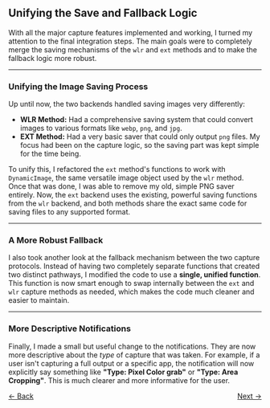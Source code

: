 ## **Unifying the Save and Fallback Logic**

With all the major capture features implemented and working, I turned my attention to the final integration steps. The main goals were to completely merge the saving mechanisms of the `wlr` and `ext` methods and to make the fallback logic more robust.

-----

### Unifying the Image Saving Process

Up until now, the two backends handled saving images very differently:

- **WLR Method:** Had a comprehensive saving system that could convert images to various formats like `webp`, `png`, and `jpg`.
- **EXT Method:** Had a very basic saver that could only output `png` files. My focus had been on the capture logic, so the saving part was kept simple for the time being.

To unify this, I refactored the `ext` method's functions to work with `DynamicImage`, the same versatile image object used by the `wlr` method. Once that was done, I was able to remove my old, simple PNG saver entirely. Now, the `ext` backend uses the existing, powerful saving functions from the `wlr` backend, and both methods share the exact same code for saving files to any supported format.

-----

### A More Robust Fallback

I also took another look at the fallback mechanism between the two capture protocols. Instead of having two completely separate functions that created two distinct pathways, I modified the code to use a **single, unified function**. This function is now smart enough to swap internally between the `ext` and `wlr` capture methods as needed, which makes the code much cleaner and easier to maintain.

-----

### More Descriptive Notifications

Finally, I made a small but useful change to the notifications. They are now more descriptive about the *type* of capture that was taken. For example, if a user isn't capturing a full output or a specific app, the notification will now explicitly say something like **"Type: Pixel Color grab"** or **"Type: Area Cropping"**. This is much clearer and more informative for the user.

<div style="display: flex; justify-content: space-between;">
  <a href="Thought_Process_11.md">&lt;- Back</a>
  <a href="Thought_Process_13.md">Next -&gt;</a>
</div>
